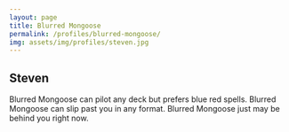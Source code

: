 ```yaml
---
layout: page
title: Blurred Mongoose
permalink: /profiles/blurred-mongoose/
img: assets/img/profiles/steven.jpg
---
```


## Steven

Blurred Mongoose can pilot any deck but prefers blue red spells. Blurred Mongoose can slip past you in any format. Blurred Mongoose just may be behind you right now.
